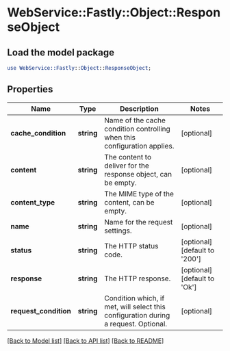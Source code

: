 # WebService::Fastly::Object::ResponseObject

## Load the model package
```perl
use WebService::Fastly::Object::ResponseObject;
```

## Properties
Name | Type | Description | Notes
------------ | ------------- | ------------- | -------------
**cache_condition** | **string** | Name of the cache condition controlling when this configuration applies. | [optional] 
**content** | **string** | The content to deliver for the response object, can be empty. | [optional] 
**content_type** | **string** | The MIME type of the content, can be empty. | [optional] 
**name** | **string** | Name for the request settings. | [optional] 
**status** | **string** | The HTTP status code. | [optional] [default to &#39;200&#39;]
**response** | **string** | The HTTP response. | [optional] [default to &#39;Ok&#39;]
**request_condition** | **string** | Condition which, if met, will select this configuration during a request. Optional. | [optional] 

[[Back to Model list]](../README.md#documentation-for-models) [[Back to API list]](../README.md#documentation-for-api-endpoints) [[Back to README]](../README.md)


